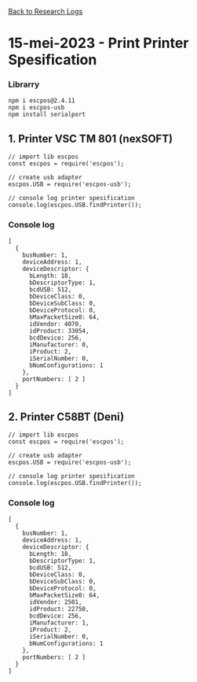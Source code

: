 [Back to Research Logs](https://github.com/denitiawan/research-electron-react-boilerplate-printthermal/blob/main/research-logs.md)

# 15-mei-2023 - Print Printer Spesification

### Librarry
```
npm i escpos@2.4.11
npm i escpos-usb
npm install serialport
```

## 1. Printer VSC TM 801 (nexSOFT)
```
// import lib escpos
const escpos = require('escpos');  

// create usb adapter
escpos.USB = require('escpos-usb');
    
// console log printer spesification
console.log(escpos.USB.findPrinter());
```
### Console log
```
[
  {
    busNumber: 1,
    deviceAddress: 1,
    deviceDescriptor: {
      bLength: 18,
      bDescriptorType: 1,
      bcdUSB: 512,
      bDeviceClass: 0,
      bDeviceSubClass: 0,
      bDeviceProtocol: 0,
      bMaxPacketSize0: 64,
      idVendor: 4070,
      idProduct: 33054,
      bcdDevice: 256,
      iManufacturer: 0,
      iProduct: 2,
      iSerialNumber: 0,
      bNumConfigurations: 1
    },
    portNumbers: [ 2 ]
  }
]
```

## 2. Printer C58BT (Deni)
```
// import lib escpos
const escpos = require('escpos');  

// create usb adapter
escpos.USB = require('escpos-usb');
    
// console log printer spesification
console.log(escpos.USB.findPrinter());
```
### Console log
```
[
  {
    busNumber: 1,
    deviceAddress: 1,
    deviceDescriptor: {
      bLength: 18,
      bDescriptorType: 1,
      bcdUSB: 512,
      bDeviceClass: 0,
      bDeviceSubClass: 0,
      bDeviceProtocol: 0,
      bMaxPacketSize0: 64,
      idVendor: 2501,
      idProduct: 22750,
      bcdDevice: 256,
      iManufacturer: 1,
      iProduct: 2,
      iSerialNumber: 0,
      bNumConfigurations: 1
    },
    portNumbers: [ 2 ]
  }
]
```

